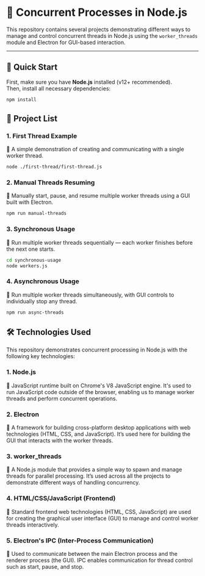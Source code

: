 # 🧵 Concurrent Processes in Node.js

This repository contains several projects demonstrating different ways to manage and control concurrent threads in Node.js using the `worker_threads` module and Electron for GUI-based interaction.

---

## 🚀 Quick Start

First, make sure you have **Node.js** installed (v12+ recommended).  
Then, install all necessary dependencies:

```bash
npm install
```

## 📂 Project List

### 1. **First Thread Example**  
🔹 A simple demonstration of creating and communicating with a single worker thread.

```bash
node ./first-thread/first-thread.js
```

### 2. **Manual Threads Resuming**
🔹 Manually start, pause, and resume multiple worker threads using a GUI built with Electron.

```bash
npm run manual-threads
```

### 3. **Synchronous Usage**
🔹 Run multiple worker threads sequentially — each worker finishes before the next one starts.

```bash
cd synchronous-usage
node workers.js
```

### 4. **Asynchronous Usage**
🔹 Run multiple worker threads simultaneously, with GUI controls to individually stop any thread.

```bash
npm run async-threads
```

## 🛠 Technologies Used

This repository demonstrates concurrent processing in Node.js with the following key technologies:

### 1. **Node.js**
🔹 JavaScript runtime built on Chrome's V8 JavaScript engine. It's used to run JavaScript code outside of the browser, enabling us to manage worker threads and perform concurrent operations.

### 2. **Electron**
🔹 A framework for building cross-platform desktop applications with web technologies (HTML, CSS, and JavaScript). It’s used here for building the GUI that interacts with the worker threads.

### 3. **worker_threads**
🔹 A Node.js module that provides a simple way to spawn and manage threads for parallel processing. It’s used across all the projects to demonstrate different ways of handling concurrency.

### 4. **HTML/CSS/JavaScript (Frontend)**
🔹 Standard frontend web technologies (HTML, CSS, JavaScript) are used for creating the graphical user interface (GUI) to manage and control worker threads interactively.

### 5. **Electron's IPC (Inter-Process Communication)**
🔹 Used to communicate between the main Electron process and the renderer process (the GUI). IPC enables communication for thread control such as start, pause, and stop.

